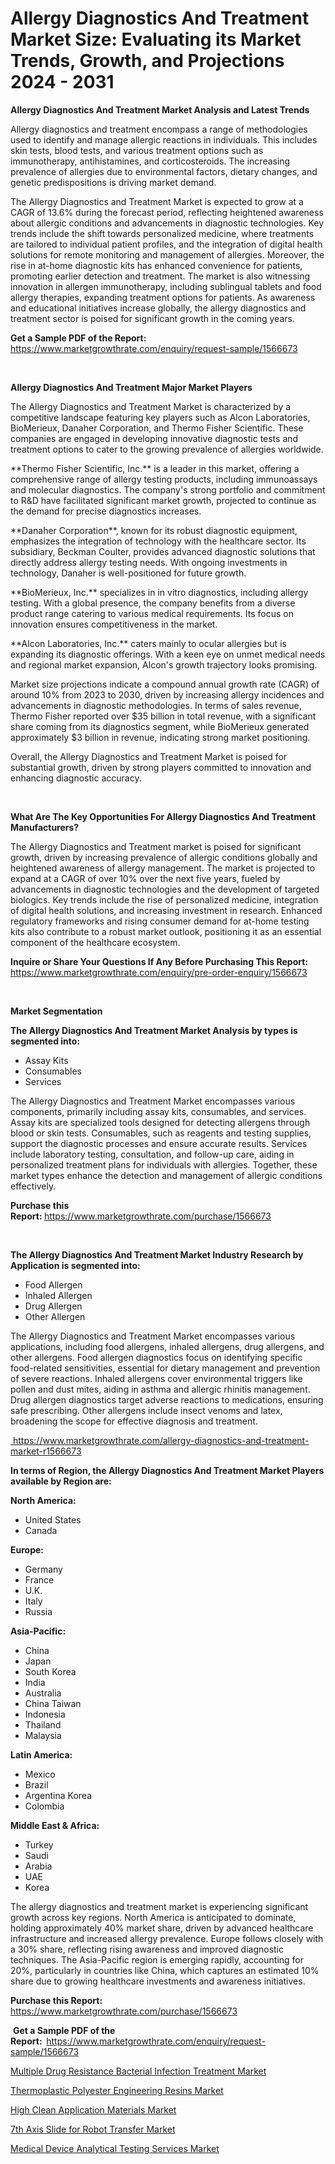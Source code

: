 <p><h1>Allergy Diagnostics And Treatment Market Size: Evaluating its Market Trends, Growth, and Projections 2024 - 2031</h1></p><p><strong>Allergy Diagnostics And Treatment Market Analysis and Latest Trends</strong></p>
<p><p>Allergy diagnostics and treatment encompass a range of methodologies used to identify and manage allergic reactions in individuals. This includes skin tests, blood tests, and various treatment options such as immunotherapy, antihistamines, and corticosteroids. The increasing prevalence of allergies due to environmental factors, dietary changes, and genetic predispositions is driving market demand.</p><p>The Allergy Diagnostics and Treatment Market is expected to grow at a CAGR of 13.6% during the forecast period, reflecting heightened awareness about allergic conditions and advancements in diagnostic technologies. Key trends include the shift towards personalized medicine, where treatments are tailored to individual patient profiles, and the integration of digital health solutions for remote monitoring and management of allergies. Moreover, the rise in at-home diagnostic kits has enhanced convenience for patients, promoting earlier detection and treatment. The market is also witnessing innovation in allergen immunotherapy, including sublingual tablets and food allergy therapies, expanding treatment options for patients. As awareness and educational initiatives increase globally, the allergy diagnostics and treatment sector is poised for significant growth in the coming years.</p></p>
<p><strong>Get a Sample PDF of the Report:&nbsp;</strong> <a href="https://www.marketgrowthrate.com/enquiry/request-sample/1566673">https://www.marketgrowthrate.com/enquiry/request-sample/1566673</a></p>
<p>&nbsp;</p>
<p><strong>Allergy Diagnostics And Treatment Major Market Players</strong></p>
<p><p>The Allergy Diagnostics and Treatment Market is characterized by a competitive landscape featuring key players such as Alcon Laboratories, BioMerieux, Danaher Corporation, and Thermo Fisher Scientific. These companies are engaged in developing innovative diagnostic tests and treatment options to cater to the growing prevalence of allergies worldwide.</p><p>**Thermo Fisher Scientific, Inc.** is a leader in this market, offering a comprehensive range of allergy testing products, including immunoassays and molecular diagnostics. The company's strong portfolio and commitment to R&D have facilitated significant market growth, projected to continue as the demand for precise diagnostics increases.</p><p>**Danaher Corporation**, known for its robust diagnostic equipment, emphasizes the integration of technology with the healthcare sector. Its subsidiary, Beckman Coulter, provides advanced diagnostic solutions that directly address allergy testing needs. With ongoing investments in technology, Danaher is well-positioned for future growth.</p><p>**BioMerieux, Inc.** specializes in in vitro diagnostics, including allergy testing. With a global presence, the company benefits from a diverse product range catering to various medical requirements. Its focus on innovation ensures competitiveness in the market.</p><p>**Alcon Laboratories, Inc.** caters mainly to ocular allergies but is expanding its diagnostic offerings. With a keen eye on unmet medical needs and regional market expansion, Alcon's growth trajectory looks promising.</p><p>Market size projections indicate a compound annual growth rate (CAGR) of around 10% from 2023 to 2030, driven by increasing allergy incidences and advancements in diagnostic methodologies. In terms of sales revenue, Thermo Fisher reported over $35 billion in total revenue, with a significant share coming from its diagnostics segment, while BioMerieux generated approximately $3 billion in revenue, indicating strong market positioning.</p><p>Overall, the Allergy Diagnostics and Treatment Market is poised for substantial growth, driven by strong players committed to innovation and enhancing diagnostic accuracy.</p></p>
<p>&nbsp;</p>
<p><strong>What Are The Key Opportunities For Allergy Diagnostics And Treatment Manufacturers?</strong></p>
<p><p>The Allergy Diagnostics and Treatment market is poised for significant growth, driven by increasing prevalence of allergic conditions globally and heightened awareness of allergy management. The market is projected to expand at a CAGR of over 10% over the next five years, fueled by advancements in diagnostic technologies and the development of targeted biologics. Key trends include the rise of personalized medicine, integration of digital health solutions, and increasing investment in research. Enhanced regulatory frameworks and rising consumer demand for at-home testing kits also contribute to a robust market outlook, positioning it as an essential component of the healthcare ecosystem.</p></p>
<p><strong>Inquire or Share Your Questions If Any Before Purchasing This Report:</strong> <a href="https://www.marketgrowthrate.com/enquiry/pre-order-enquiry/1566673">https://www.marketgrowthrate.com/enquiry/pre-order-enquiry/1566673</a></p>
<p>&nbsp;</p>
<p><strong>Market Segmentation</strong></p>
<p><strong>The Allergy Diagnostics And Treatment Market Analysis by types is segmented into:</strong></p>
<p><ul><li>Assay Kits</li><li>Consumables</li><li>Services</li></ul></p>
<p><p>The Allergy Diagnostics and Treatment Market encompasses various components, primarily including assay kits, consumables, and services. Assay kits are specialized tools designed for detecting allergens through blood or skin tests. Consumables, such as reagents and testing supplies, support the diagnostic processes and ensure accurate results. Services include laboratory testing, consultation, and follow-up care, aiding in personalized treatment plans for individuals with allergies. Together, these market types enhance the detection and management of allergic conditions effectively.</p></p>
<p><strong>Purchase this Report:&nbsp;</strong><a href="https://www.marketgrowthrate.com/purchase/1566673">https://www.marketgrowthrate.com/purchase/1566673</a></p>
<p>&nbsp;</p>
<p><strong>The Allergy Diagnostics And Treatment Market Industry Research by Application is segmented into:</strong></p>
<p><ul><li>Food Allergen</li><li>Inhaled Allergen</li><li>Drug Allergen</li><li>Other Allergen</li></ul></p>
<p><p>The Allergy Diagnostics and Treatment Market encompasses various applications, including food allergens, inhaled allergens, drug allergens, and other allergens. Food allergen diagnostics focus on identifying specific food-related sensitivities, essential for dietary management and prevention of severe reactions. Inhaled allergens cover environmental triggers like pollen and dust mites, aiding in asthma and allergic rhinitis management. Drug allergen diagnostics target adverse reactions to medications, ensuring safe prescribing. Other allergens include insect venoms and latex, broadening the scope for effective diagnosis and treatment.</p></p>
<p><a href="https://www.marketgrowthrate.com/allergy-diagnostics-and-treatment-market-r1566673">&nbsp;https://www.marketgrowthrate.com/allergy-diagnostics-and-treatment-market-r1566673</a></p>
<p><strong>In terms of Region, the Allergy Diagnostics And Treatment Market Players available by Region are:</strong></p>
<p>
    <p> <strong> North America: </strong>
        <ul>
            <li>United States</li>
            <li>Canada</li>
        </ul>
        </p> 
    <p> <strong> Europe: </strong>
        <ul>
            <li>Germany</li>
            <li>France</li>
            <li>U.K.</li>
            <li>Italy</li>
            <li>Russia</li>
        </ul>
        </p> 
    <p> <strong> Asia-Pacific: </strong>
        <ul>
            <li>China</li>
            <li>Japan</li>
            <li>South Korea</li>
            <li>India</li>
            <li>Australia</li>
            <li>China Taiwan</li>
            <li>Indonesia</li>
            <li>Thailand</li>
            <li>Malaysia</li>
        </ul>
        </p> 
    <p> <strong> Latin America: </strong>
        <ul>
            <li>Mexico</li>
            <li>Brazil</li>
            <li>Argentina Korea</li>
            <li>Colombia</li>
        </ul>
        </p> 
    <p> <strong> Middle East & Africa: </strong>
        <ul>
            <li>Turkey</li>
            <li>Saudi</li>
            <li>Arabia</li>
            <li>UAE</li>
            <li>Korea</li>
        </ul>
    </p>
    </p>
<p><p>The allergy diagnostics and treatment market is experiencing significant growth across key regions. North America is anticipated to dominate, holding approximately 40% market share, driven by advanced healthcare infrastructure and increased allergy prevalence. Europe follows closely with a 30% share, reflecting rising awareness and improved diagnostic techniques. The Asia-Pacific region is emerging rapidly, accounting for 20%, particularly in countries like China, which captures an estimated 10% share due to growing healthcare investments and awareness initiatives.</p></p>
<p><strong>Purchase this Report: </strong><a href="https://www.marketgrowthrate.com/purchase/1566673">https://www.marketgrowthrate.com/purchase/1566673</a></p>
<p>&nbsp;<strong>Get a Sample PDF of the Report:&nbsp;&nbsp;</strong><a href="https://www.marketgrowthrate.com/enquiry/request-sample/1566673">https://www.marketgrowthrate.com/enquiry/request-sample/1566673</a></p>
<p><strong></strong></p>
<p><p><a href="https://github.com/Chiragrp22/Market-Research-Report-List-6/blob/main/multiple-drug-resistance-bacterial-infection-treatment-market.md">Multiple Drug Resistance Bacterial Infection Treatment Market</a></p><p><a href="https://medium.com/@katheleentco/global-thermoplastic-polyester-engineering-resins-market-sector-2024-2031-market-metrics-and-f4c8801016e0?postPublishedType=repub">Thermoplastic Polyester Engineering Resins Market</a></p><p><a href="https://issuu.com/reportprime-2/docs/high-clean-application-materials-ma_5c6bc2f5267815">High Clean Application Materials Market</a></p><p><a href="https://issuu.com/reportprime-2/docs/7th-axis-slide-for-robot-transfer-m_dc296716cd4098">7th Axis Slide for Robot Transfer Market</a></p><p><a href="https://github.com/MarciaRunte/Market-Research-Report-List-1/blob/main/medical-device-analytical-testing-services-market.md">Medical Device Analytical Testing Services Market</a></p></p>